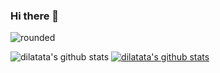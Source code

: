 ### Hi there 👋

![rounded](https://capsule-render.vercel.app/api?type=rounded&color=timeAuto&text=Dilatata&fontAlignY=50&fontSize=40&height=200)


![dilatata's github stats](https://github-readme-stats.vercel.app/api?username=dilatata&show_icons=true)
[![dilatata's github stats](https://github-readme-stats.vercel.app/api/top-langs/?username=dilatata&show_icons=true&hide_border=true&title_color=004386&icon_color=004386&layout=compact)](https://github.com/dilatata-creator)

<!--
**dilatata/dilatata** is a ✨ _special_ ✨ repository because its `README.md` (this file) appears on your GitHub profile.

Here are some ideas to get you started:

- 🔭 I’m currently working on ...
- 🌱 I’m currently learning ...
- 👯 I’m looking to collaborate on ...
- 🤔 I’m looking for help with ...
- 💬 Ask me about ...
- 📫 How to reach me: ...
- 😄 Pronouns: ...
- ⚡ Fun fact: ...
-->
